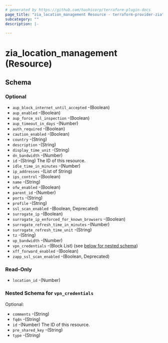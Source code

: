 ```yaml
---
# generated by https://github.com/hashicorp/terraform-plugin-docs
page_title: "zia_location_management Resource - terraform-provider-zia"
subcategory: ""
description: |-
  
---
```


# zia_location_management (Resource)





<!-- schema generated by tfplugindocs -->
## Schema

### Optional

* `aup_block_internet_until_accepted` -(Boolean)
* `aup_enabled` -(Boolean)
* `aup_force_ssl_inspection` -(Boolean)
* `aup_timeout_in_days` -(Number)
* `auth_required` -(Boolean)
* `caution_enabled` -(Boolean)
* `country` -(String)
* `description` -(String)
* `display_time_unit` -(String)
* `dn_bandwidth` -(Number)
* `id` -(String) The ID of this resource.
* `idle_time_in_minutes` -(Number)
* `ip_addresses` -(List of String)
* `ips_control` -(Boolean)
* `name` -(String)
* `ofw_enabled` -(Boolean)
* `parent_id` -(Number)
* `ports` -(String)
* `profile` -(String)
* `ssl_scan_enabled` -(Boolean, Deprecated)
* `surrogate_ip` -(Boolean)
* `surrogate_ip_enforced_for_known_browsers` -(Boolean)
* `surrogate_refresh_time_in_minutes` -(Number)
* `surrogate_refresh_time_unit` -(String)
* `tz` -(String)
* `up_bandwidth` -(Number)
* `vpn_credentials` -(Block List) (see [below for nested schema](#nestedblock--vpn_credentials))
* `xff_forward_enabled` -(Boolean)
* `zapp_ssl_scan_enabled` -(Boolean, Deprecated)

### Read-Only

* `location_id` -(Number)

<a id="nestedblock--vpn_credentials"></a>
### Nested Schema for `vpn_credentials`

Optional:

* `comments` -(String)
* `fqdn` -(String)
* `id` -(Number) The ID of this resource.
* `pre_shared_key` -(String)
* `type` -(String)


